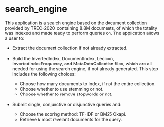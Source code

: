 # search_engine

This application is a search engine based on the document collection provided by TREC-2020, containing 8.8M documents, of which the totality was indexed and made ready to perform queries on. The application allows a user to:

<ul><li>Extract the document collection if not already extracted.</li><br>
<li>Build the InvertedIndex, DocumentIndex, Lecicon, InvertedIndexFrequency, and MetaDataCollection files, which are all needed for using the search engine, if not already generated. This step includes the following choices:</li>

<ul>
<li> Choose how many documents to Index, if not the entire collection.</li>
<li> Choose whether to use stemming or not.</li>
<li> Choose whether to remove stopwords or not.</li>
</ul><br>

<li>Submit single, conjunctive or disjunctive queries and:</li>

<ul>
<li> Choose the scoring method: TF-IDF or BM25 Okapi. </li>
<li> Retrieve <em>k</em> most revelant documents for the query. </li>
</ul>
